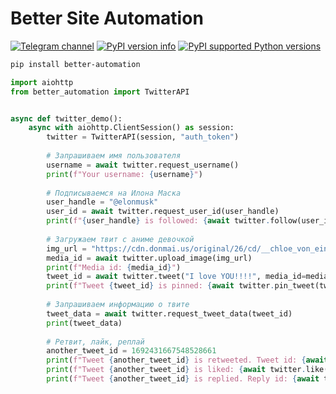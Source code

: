 # Better Site Automation
[![Telegram channel](https://img.shields.io/endpoint?url=https://runkit.io/damiankrawczyk/telegram-badge/branches/master?url=https://t.me/cum_insider)](https://t.me/cum_insider)
[![PyPI version info](https://img.shields.io/pypi/v/better-automation.svg)](https://pypi.python.org/pypi/better-automation)
[![PyPI supported Python versions](https://img.shields.io/pypi/pyversions/better-automation.svg)](https://pypi.python.org/pypi/better-automation)


```bash
pip install better-automation
```

```python
import aiohttp
from better_automation import TwitterAPI


async def twitter_demo():
    async with aiohttp.ClientSession() as session:
        twitter = TwitterAPI(session, "auth_token")
        
        # Запрашиваем имя пользователя
        username = await twitter.request_username()
        print(f"Your username: {username}")
        
        # Подписываемся на Илона Маска
        user_handle = "@elonmusk"
        user_id = await twitter.request_user_id(user_handle)
        print(f"{user_handle} is followed: {await twitter.follow(user_id)}")
        
        # Загружаем твит с аниме девочкой
        img_url = "https://cdn.donmai.us/original/26/cd/__chloe_von_einzbern_fate_and_1_more_drawn_by_anzu_ame__26cdf525d657a8c14cc8758160bc6284.jpg"
        media_id = await twitter.upload_image(img_url)
        print(f"Media id: {media_id}")
        tweet_id = await twitter.tweet("I love YOU!!!!", media_id=media_id)
        print(f"Tweet {tweet_id} is pinned: {await twitter.pin_tweet(tweet_id)}")
        
        # Запрашиваем информацию о твите
        tweet_data = await twitter.request_tweet_data(tweet_id)
        print(tweet_data)
        
        # Ретвит, лайк, реплай
        another_tweet_id = 1692431667548528661
        print(f"Tweet {another_tweet_id} is retweeted. Tweet id: {await twitter.retweet(another_tweet_id)}")
        print(f"Tweet {another_tweet_id} is liked: {await twitter.like(another_tweet_id)}")
        print(f"Tweet {another_tweet_id} is replied. Reply id: {await twitter.reply(another_tweet_id, 'I love YOU!!!')}")
```